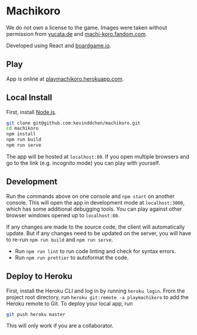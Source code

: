 # Machikoro

We do not own a license to the game.
Images were taken without permission from <a href="https://www.yucata.de/en">yucata.de</a> and <a href="https://machi-koro.fandom.com/">machi-koro.fandom.com</a>.

Developed using React and <a href="https://boardgame.io/">boardgame.io</a>.

## Play

App is online at <a href="http://playmachikoro.herokuapp.com/">playmachikoro.herokuapp.com</a>.

## Local Install

First, install [Node.js](https://nodejs.org/en/).

```bash
git clone git@github.com:kevinddchen/machikoro.git
cd machikoro
npm install
npm run build
npm run serve
```

The app will be hosted at `localhost:80`.
If you open multiple browsers and go to the link (e.g. incognito mode) you can play with yourself.

## Development

Run the commands above on one console and `npm start` on another console.
This will open the app in development mode at `localhost:3000`, which has some additional debugging tools.
You can play against other browser windows opened up to `localhost:80`.

If any changes are made to the source code, the client will automatically update.
But if any changes need to be updated on the server, you will have to re-run `npm run build` and `npm run serve`.

- Run `npm run lint` to run code linting and check for syntax errors.
- Run `npm run prettier` to autoformat the code.

## Deploy to Heroku

First, install the Heroku CLI and log in by running `heroku login`.
From the project root directory, run `heroku git:remote -a playmachikoro` to add the Heroku remote to Git.
To deploy your local app, run

```bash
git push heroku master
```

This will only work if you are a collaborator.
